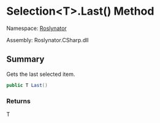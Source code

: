 # Selection\<T>\.Last\(\) Method

Namespace: [Roslynator](../../README.md)

Assembly: Roslynator\.CSharp\.dll

## Summary

Gets the last selected item\.

```csharp
public T Last()
```

### Returns

T




